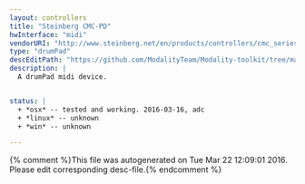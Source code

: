 ```yaml
---
layout: controllers
title: "Steinberg CMC-PD"
hwInterface: "midi"
vendorURI: "http://www.steinberg.net/en/products/controllers/cmc_series/models/cmc_pd.html"
type: "drumPad"
descEditPath: "https://github.com/ModalityTeam/Modality-toolkit/tree/master/Modality/MKtlDescriptions//steinberg_cmc_pd/steinberg-cmc-pd_port1.desc.scd"
description: |
  A drumPad midi device.


status: |
  + *osx* -- tested and working. 2016-03-16, adc
  + *linux* -- unknown
  + *win* -- unknown

---
```

{% comment %}This file was autogenerated on Tue Mar 22 12:09:01 2016. Please edit corresponding desc-file.{% endcomment %}